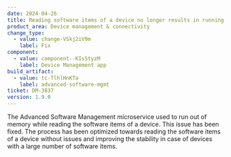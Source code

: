 ```yaml
---
date: 2024-04-26
title: Reading software items of a device no longer results in running out of memory
product_area: Device management & connectivity
change_type:
  - value: change-VSkj2iV9m
    label: Fix
component:
  - value: component--KIsStyzM
    label: Device Management app
build_artifact:
  - value: tc-TlhlHnKTa
    label: advanced-software-mgmt
ticket: DM-3837
version: 1.9.0
---
```

The Advanced Software Management microservice used to run out of memory while reading the software items of a device. This issue has been fixed.
The process has been optimized towards reading the software items of a device without issues and improving the stability in case of devices with a large number of software items. 